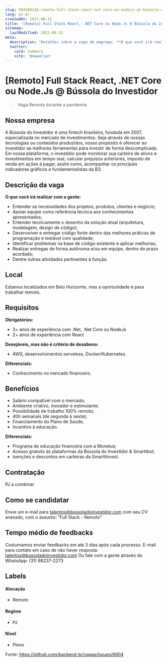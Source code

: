 ```yaml
---
slug: 984180316-remoto-full-stack-react-net-core-ou-nodejs-at-bussola-do-investidor
lang: pt-br
createdAt: 2021-08-31
title: '[Remoto] Full Stack React, .NET Core ou Node.Js @ Bússola do Investidor - Vaga de Emprego'
sitemap:
  lastModified: 2021-08-31
meta:
  description: 'Detalhes sobre a vaga de emprego: **O que você irá realizar com a gente:** - Entender as necessidades dos projetos, produtos, clientes e negócio; - Apoiar equipe como referência técnica aos conhecimentos apresentados; - Entender tecnicamente o desenho da solução atual (arquitetura, modelagem, design de código); - Desenvolver e entregar código fonte dentro das melhores práticas de programação e testável com qualidade; - Identificar problemas na base de código existente e aplicar melhorias; - Realizar entregas de forma autônoma e/ou em equipe, dentro do prazo acordado; - Dentre outras atividades pertinentes à função.'
  twitter:
    card: summary
    site: '@nawarian'
---
```


# [Remoto] Full Stack React, .NET Core ou Node.Js @ Bússola do Investidor

<!--
==================================================
Caso a vaga for remoto durante a pandemia informar no texto "Remoto durante o covid"
==================================================
-->
<!-- 
==================================================
POR FAVOR, SÓ POSTE SE A VAGA FOR PARA BACK-END!

Não faça distinção de gênero no título da vaga.

Use: "Back-End Developer" ao invés de 
"Desenvolvedor Back-End" \o/

Exemplo: `[São Paulo] Back-End Developer @ NOME DA EMPRESA`
==================================================
-->
<!--
==================================================
Caso a vaga for remoto durante a pandemia deixar a linha abaixo
==================================================
-->
> Vaga Remota durante a pandemia

## Nossa empresa

A Bússola do Investidor é uma fintech brasileira, fundada em 2007, especializada no mercado de investimentos. Seja através de nossas tecnologias ou conteúdos produzidos, nosso propósito é oferecer ao investidor as melhores ferramentas para investir de forma descomplicada. Em nossa plataforma, o investidor pode monitorar sua carteira de ativos e investimentos em tempo real, calcular prejuízos anteriores, imposto de renda em ações a pagar, assim como, acompanhar os principais indicadores gráficos e fundamentalistas da B3.


## Descrição da vaga

**O que você irá realizar com a gente:**
- Entender as necessidades dos projetos, produtos, clientes e negócio;
- Apoiar equipe como referência técnica aos conhecimentos apresentados;
- Entender tecnicamente o desenho da solução atual (arquitetura, modelagem, design de código);
- Desenvolver e entregar código fonte dentro das melhores práticas de programação e testável com qualidade;
- Identificar problemas na base de código existente e aplicar melhorias;
- Realizar entregas de forma autônoma e/ou em equipe, dentro do prazo acordado;
- Dentre outras atividades pertinentes à função.


## Local
Estamos localizados em Belo Horizonte, mas a oportunidade é para trabalhar remoto.

## Requisitos

**Obrigatórios:**
- 3+ anos de experiência com .Net, .Net Core ou NodeJs
- 2+ anos de experiência com React

**Desejáveis, mas não é critério de desabono:**
- AWS, desenvolvimentos serveless, Docker/Kubernetes.

**Diferenciais:**
- Conhecimento no mercado financeiro.

## Benefícios
- Salário compatível com o mercado;
- Ambiente criativo, inovador e estimulante;
- Possibilidade de trabalho 100% remoto;
- 40h semanais (de segunda à sexta);
- Financiamento do Plano de Saúde;
- Incentivo à educação.

**Diferenciais:**
- Programa de educação financeira com a Monetus;
- Acesso gratuito às plataformas da Bússola do Investidor & Smarttbot;
- Isenções e descontos em carteiras da SmarttInvest.

## Contratação

PJ a combinar

## Como se candidatar

Envie um e-mail para talentos@bussoladoinvestidor.com com seu CV anexado, com o assunto: "Full Stack - Remoto"

## Tempo médio de feedbacks

Costumamos enviar feedbacks em até 3 dias após cada processo.
E-mail para contato em caso de não haver resposta: talentos@bussoladoinvestidor.com 
Ou fale com a gente através do WhatsApp: (31) 98237-2273

## Labels
<!-- retire os labels que não fazem sentido à vaga -->

#### Alocação
- Remoto

#### Regime
- PJ

#### Nível
- Pleno





Fonte: https://github.com/backend-br/vagas/issues/6904